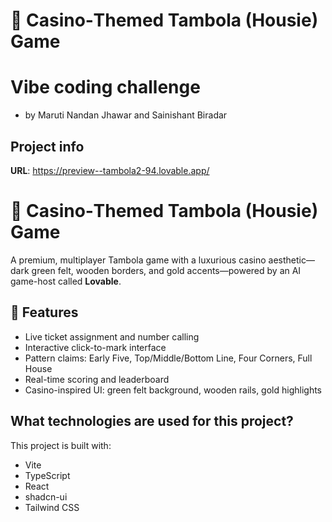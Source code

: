 # 🎰 Casino‑Themed Tambola (Housie) Game
# Vibe coding challenge 
- by Maruti Nandan Jhawar and Sainishant Biradar

## Project info

**URL**: https://preview--tambola2-94.lovable.app/

# 🎰 Casino‑Themed Tambola (Housie) Game

A premium, multiplayer Tambola game with a luxurious casino aesthetic—dark green felt, wooden borders, and gold accents—powered by an AI game-host called **Lovable**.

## 🌟 Features
 
- Live ticket assignment and number calling  
- Interactive click-to-mark interface  
- Pattern claims: Early Five, Top/Middle/Bottom Line, Four Corners, Full House  
- Real-time scoring and leaderboard  
- Casino-inspired UI: green felt background, wooden rails, gold highlights  

## What technologies are used for this project?
This
project is built with:
- Vite
- TypeScript
- React
- shadcn-ui
- Tailwind CSS
